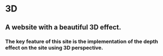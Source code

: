 # 3D
## A website with a beautiful 3D effect. 
### The key feature of this site is the implementation of the depth effect on the site using 3D perspective.
